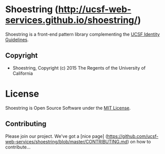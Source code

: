 # Shoestring (http://ucsf-web-services.github.io/shoestring/)

Shoestring is a front-end pattern library complementing the [UCSF Identity Guidelines](http://identity.ucsf.edu/website).

## Copyright

* Shoestring, Copyright (c) 2015 The Regents of the University of California

# License

Shoestring is Open Source Software under the [MIT License](https://opensource.org/licenses/MIT).

## Contributing
Please join our project. We've got a [nice page] (https://github.com/ucsf-web-services/shoestring/blob/master/CONTRIBUTING.md)  on how to contribute...

